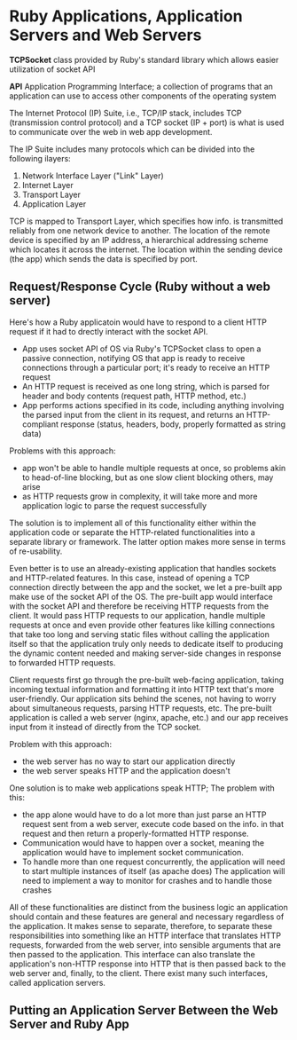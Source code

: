 # Ruby Applications, Application Servers and Web Servers



**TCPSocket**	class provided by Ruby's standard library which allows easier utilization of socket API

**API**	Application Programming Interface; a collection of programs that an application can use to access other components of the operating system

The Internet Protocol (IP) Suite, i.e., TCP/IP stack, includes TCP (transmission control protocol) and a TCP socket (IP + port) is what is used to communicate over the web in web app development.

The IP Suite includes many protocols which can be divided into the following ilayers:

1. Network Interface Layer ("Link" Layer)
2. Internet Layer
3. Transport Layer
4. Application Layer

TCP is mapped to Transport Layer, which specifies how info. is transmitted reliably from one network device to another.  The location of the remote device is specified by an IP address, a hierarchical addressing scheme which locates it across the internet.  The location within the sending device (the app) which sends the data is specified by port.  



## Request/Response Cycle (Ruby without a web server)

Here's how a Ruby applicatoin would have to respond to a client HTTP request if it had to drectly interact with the socket API.

- App uses socket API of OS via Ruby's TCPSocket class to open a passive connection, notifying OS that app is ready to receive connections through a particular port; it's ready to receive an HTTP request
- An HTTP request is received as one long string, which is parsed for header and body contents (request path, HTTP method, etc.)
- App performs actions specified in its code, including anything involving the parsed input from the client in its request, and returns an HTTP-compliant response (status, headers, body, properly formatted as string data)

Problems with this approach:

- app won't be able to handle multiple requests at once, so problems akin to head-of-line blocking, but as one slow client blocking others, may arise
- as HTTP requests grow in complexity, it will take more and more application logic to parse the request successfully

The solution is to implement all of this functionality either within the application code or separate the HTTP-related functionalities into a separate library or framework.  The latter option makes more sense in terms of re-usability.  

Even better is to use an already-existing application that handles sockets and HTTP-related features.  In this case, instead of opening a TCP connection directly between the app and the socket, we let a pre-built  app make use of the socket API of the OS.  The pre-built app would interface with the socket API and therefore be receiving HTTP requests from the client.  It would pass HTTP requests to our application, handle multiple requests at once and even provide other features like killing connections that take too long and serving static files without calling the application itself so that the application truly only needs to dedicate itself to producing the dynamic content needed and making server-side changes in response to forwarded HTTP requests.

 Client requests first go through the pre-built web-facing application, taking incoming textual information and formatting it into HTTP text that's more user-friendly.  Our application sits behind the scenes, not having to worry about simultaneous requests, parsing HTTP requests, etc.  The pre-built application is called a web server (nginx, apache, etc.) and our app receives input from it instead of directly from the TCP socket.

Problem with this approach:

- the web server has no way to start our application directly
- the web server speaks HTTP and the application doesn't

One solution is to make web applications speak HTTP; The problem with this:

- the app alone would have to do a lot more than just parse an HTTP request sent from a web server, execute code based on the info. in that request and then return a properly-formatted HTTP response.  
- Communication would have to happen over a socket, meaning the application would have to implement socket communication.  
- To handle more than one request concurrently, the application will need to start multiple instances of itself (as apache does)  The application will need to implement a way to monitor for crashes and to handle those crashes

All of these functionalities are distinct from the business logic an application should contain and these features are general and necessary regardless of the application.  It makes sense to separate, therefore, to separate these responsibilities into something like an HTTP interface that translates HTTP requests, forwarded from the web server, into sensible arguments that are then passed to the application.  This interface can also translate the application's non-HTTP response into HTTP that is then passed back to the web server and, finally, to the client.  There exist many such interfaces, called application servers.

## Putting an Application Server Between the Web Server and Ruby App



















